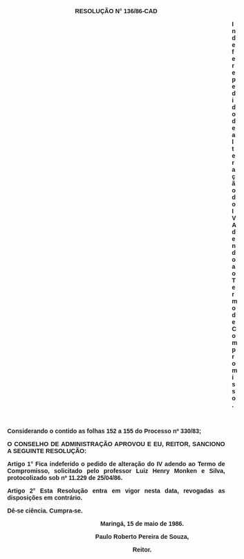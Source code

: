 <BODY>

<B><FONT FACE="Arial"><P ALIGN="CENTER">RESOLU&Ccedil;&Atilde;O N° 136/86-CAD</P>
<P ALIGN="CENTER"></P><DIR>
<DIR>
<DIR>
<DIR>
<DIR>
<DIR>
<DIR>
<DIR>
<DIR>
<DIR>
<DIR>
<DIR>
<DIR>

<P ALIGN="JUSTIFY">Indefere pedido de altera&ccedil;&atilde;o do IV Adendo ao Termo de Compromisso.</P>
<P ALIGN="JUSTIFY"></P>
</B><P ALIGN="JUSTIFY">&nbsp;</P></DIR>
</DIR>
</DIR>
</DIR>
</DIR>
</DIR>
</DIR>
</DIR>
</DIR>
</DIR>
</DIR>
</DIR>
</DIR>

<P ALIGN="JUSTIFY">Considerando o contido as folhas 152 a 155 do Processo nº 330/83;</P>
<B><P ALIGN="JUSTIFY"></P>
</B><P ALIGN="JUSTIFY"> <B>O CONSELHO DE ADMINISTRA&Ccedil;&Atilde;O APROVOU E EU, REITOR, SANCIONO A SEGUINTE RESOLU&Ccedil;&Atilde;O:</P>
<P ALIGN="JUSTIFY"></P>
<P ALIGN="JUSTIFY">Artigo 1°</B>  Fica indeferido o pedido de altera&ccedil;&atilde;o do IV adendo ao Termo de Compromisso, solicitado pelo professor Luiz Henry Monken e Silva, protocolizado sob nº 11.229 de 25/04/86.</P>
<B><P ALIGN="JUSTIFY">Artigo 2°</B>  Esta Resolu&ccedil;&atilde;o entra em vigor nesta data, revogadas as disposi&ccedil;&otilde;es em contr&aacute;rio.</P>
<P ALIGN="JUSTIFY">D&ecirc;-se ci&ecirc;ncia. Cumpra-se.</P>
<P ALIGN="JUSTIFY"></P><DIR>
<DIR>
<DIR>

<P ALIGN="CENTER">Maring&aacute;, 15 de maio de 1986.</P>
<P ALIGN="CENTER"></P>
<P ALIGN="CENTER">Paulo Roberto Pereira de Souza,</P>
<P ALIGN="CENTER">Reitor.</P></DIR>
</DIR>
</DIR>
</FONT></BODY>
